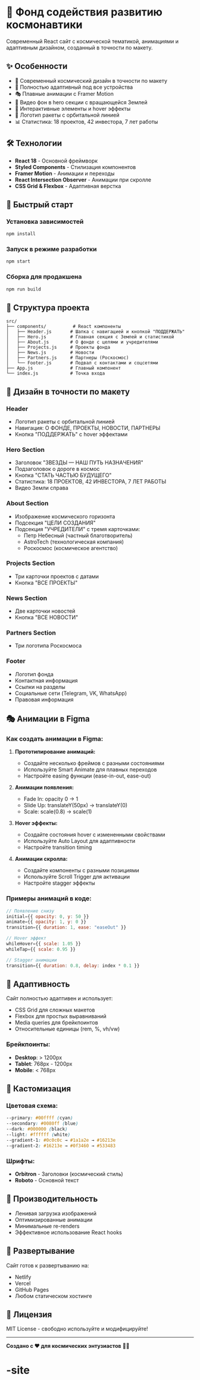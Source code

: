 # 🚀 Фонд содействия развитию космонавтики

Современный React сайт с космической тематикой, анимациями и адаптивным дизайном, созданный в точности по макету.

## ✨ Особенности

- 🎨 Современный космический дизайн в точности по макету
- 📱 Полностью адаптивный под все устройства
- 🎭 Плавные анимации с Framer Motion
- 🎥 Видео фон в hero секции с вращающейся Землей
- 🌟 Интерактивные элементы и hover эффекты
- 🚀 Логотип ракеты с орбитальной линией
- 📊 Статистика: 18 проектов, 42 инвестора, 7 лет работы

## 🛠️ Технологии

- **React 18** - Основной фреймворк
- **Styled Components** - Стилизация компонентов
- **Framer Motion** - Анимации и переходы
- **React Intersection Observer** - Анимации при скролле
- **CSS Grid & Flexbox** - Адаптивная верстка

## 🚀 Быстрый старт

### Установка зависимостей
```bash
npm install
```

### Запуск в режиме разработки
```bash
npm start
```

### Сборка для продакшена
```bash
npm run build
```

## 📁 Структура проекта

```
src/
├── components/          # React компоненты
│   ├── Header.js       # Шапка с навигацией и кнопкой "ПОДДЕРЖАТЬ"
│   ├── Hero.js         # Главная секция с Землей и статистикой
│   ├── About.js        # О фонде с целями и учредителями
│   ├── Projects.js     # Проекты фонда
│   ├── News.js         # Новости
│   ├── Partners.js     # Партнеры (Роскосмос)
│   └── Footer.js       # Подвал с контактами и соцсетями
├── App.js              # Главный компонент
└── index.js            # Точка входа
```

## 🎨 Дизайн в точности по макету

### Header
- Логотип ракеты с орбитальной линией
- Навигация: О ФОНДЕ, ПРОЕКТЫ, НОВОСТИ, ПАРТНЕРЫ
- Кнопка "ПОДДЕРЖАТЬ" с hover эффектами

### Hero Section
- Заголовок "ЗВЕЗДЫ — НАШ ПУТЬ НАЗНАЧЕНИЯ"
- Подзаголовок о дороге в космос
- Кнопка "СТАТЬ ЧАСТЬЮ БУДУЩЕГО"
- Статистика: 18 ПРОЕКТОВ, 42 ИНВЕСТОРА, 7 ЛЕТ РАБОТЫ
- Видео Земли справа

### About Section
- Изображение космического горизонта
- Подсекция "ЦЕЛИ СОЗДАНИЯ"
- Подсекция "УЧРЕДИТЕЛИ" с тремя карточками:
  - Петр Небесный (частный благотворитель)
  - AstroTech (технологическая компания)
  - Роскосмос (космическое агентство)

### Projects Section
- Три карточки проектов с датами
- Кнопка "ВСЕ ПРОЕКТЫ"

### News Section
- Две карточки новостей
- Кнопка "ВСЕ НОВОСТИ"

### Partners Section
- Три логотипа Роскосмоса

### Footer
- Логотип фонда
- Контактная информация
- Ссылки на разделы
- Социальные сети (Telegram, VK, WhatsApp)
- Правовая информация

## 🎭 Анимации в Figma

### Как создать анимации в Figma:

1. **Прототипирование анимаций:**
   - Создайте несколько фреймов с разными состояниями
   - Используйте Smart Animate для плавных переходов
   - Настройте easing функции (ease-in-out, ease-out)

2. **Анимации появления:**
   - Fade In: opacity 0 → 1
   - Slide Up: translateY(50px) → translateY(0)
   - Scale: scale(0.8) → scale(1)

3. **Hover эффекты:**
   - Создайте состояния hover с измененными свойствами
   - Используйте Auto Layout для адаптивности
   - Настройте transition timing

4. **Анимации скролла:**
   - Создайте компоненты с разными позициями
   - Используйте Scroll Trigger для активации
   - Настройте stagger эффекты

### Примеры анимаций в коде:

```javascript
// Появление снизу
initial={{ opacity: 0, y: 50 }}
animate={{ opacity: 1, y: 0 }}
transition={{ duration: 1, ease: "easeOut" }}

// Hover эффект
whileHover={{ scale: 1.05 }}
whileTap={{ scale: 0.95 }}

// Stagger анимации
transition={{ duration: 0.8, delay: index * 0.1 }}
```

## 📱 Адаптивность

Сайт полностью адаптивен и использует:
- CSS Grid для сложных макетов
- Flexbox для простых выравниваний
- Media queries для брейкпоинтов
- Относительные единицы (rem, %, vh/vw)

### Брейкпоинты:
- **Desktop**: > 1200px
- **Tablet**: 768px - 1200px
- **Mobile**: < 768px

## 🔧 Кастомизация

### Цветовая схема:
```css
--primary: #00ffff (cyan)
--secondary: #0080ff (blue)
--dark: #000000 (black)
--light: #ffffff (white)
--gradient-1: #0c0c0c → #1a1a2e → #16213e
--gradient-2: #16213e → #0f3460 → #533483
```

### Шрифты:
- **Orbitron** - Заголовки (космический стиль)
- **Roboto** - Основной текст

## 🌟 Производительность

- Ленивая загрузка изображений
- Оптимизированные анимации
- Минимальные re-renders
- Эффективное использование React hooks

## 🚀 Развертывание

Сайт готов к развертыванию на:
- Netlify
- Vercel
- GitHub Pages
- Любом статическом хостинге

## 📄 Лицензия

MIT License - свободно используйте и модифицируйте!

---

**Создано с ❤️ для космических энтузиастов** 🚀✨
# -site
